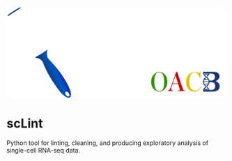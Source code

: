 <img src="scLint.svg" alt="scLint logo" style="max-width: 100%; height: auto;" />

# scLint

Python tool for linting, cleaning, and producing exploratory analysis of single-cell RNA-seq data.

